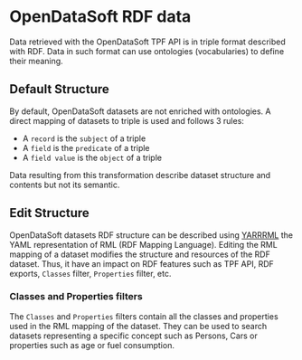 # OpenDataSoft RDF data

Data retrieved with the OpenDataSoft TPF API is in triple format described with RDF.
Data in such format can use ontologies (vocabularies) to define their meaning.

## Default Structure

By default, OpenDataSoft datasets are not enriched with ontologies. A direct mapping
of datasets to triple is used and follows 3 rules:

* A `record` is the `subject` of a triple
* A `field` is the `predicate` of a triple
* A `field value` is the `object` of a triple

Data resulting from this transformation describe dataset structure and contents but not its semantic.

## Edit Structure

OpenDataSoft datasets RDF structure can be described using [YARRRML](http://rml.io/yarrrml/) the YAML representation of RML (RDF Mapping Language).
Editing the RML mapping of a dataset modifies the structure and resources of the RDF dataset. Thus, it have an impact on RDF features such as TPF API, RDF exports, `Classes` filter, `Properties` filter, etc.

### Classes and Properties filters

The `Classes` and `Properties` filters contain all the classes and properties used in the RML mapping of the dataset.
They can be used to search datasets representing a specific concept such as Persons, Cars or properties such as age or fuel consumption.
